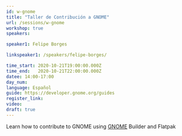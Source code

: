 ```yaml
---
id: w-gnome
title: "Taller de Contribución a GNOME"
url: /sessions/w-gnome
workshop: true
speakers:

speaker1: Felipe Borges

linkspeaker1: /speakers/felipe-borges/

time_start: 2020-10-21T19:00:00.000Z
time_end:   2020-10-21T22:00:00.000Z
datee: 14:00-17:00
day_num: 
language: Español
guide: https://developer.gnome.org/guides
register_link: 
video: 
draft: true
---
```



Learn how to contribute to GNOME using [GNOME](https://www.gnome.org/GNOME) Builder and Flatpak
 